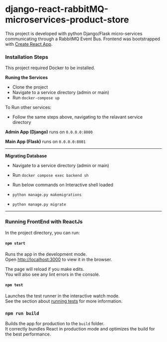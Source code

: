 # django-react-rabbitMQ-microservices-product-store

This project is developed with python Django/Flask micro-services communicating through a RabbitMQ Event Bus. Frontend was bootstrapped with [Create React App](https://github.com/facebook/create-react-app).

### Installation Steps

This project required Docker to be installed.  

**Runing the Services**  

- Clone the project
- Navigate to a service directory (admin or main)
- Run `docker-compose up`  

To Run other services:  
- Follow the same steps above, navigating to the relavant service directory  

**Admin App (Django)** runs on `0.0.0.0:8000`  

**Main App (Flask)** runs on `0.0.0.0:8001`  

***

**Migrating Database**  

- Navigate to a service directory (admin or main)
- Run `docker compose exec backend sh`
- Run below commands on Interactive shell loaded  

- `python manage.py makemigrations`
- `python manage.py migrate`

***

### Running FrontEnd with ReactJs

In the project directory, you can run:

#### `npm start`

Runs the app in the development mode.\
Open [http://localhost:3000](http://localhost:3000) to view it in the browser.

The page will reload if you make edits.\
You will also see any lint errors in the console.

#### `npm test`

Launches the test runner in the interactive watch mode.\
See the section about [running tests](https://facebook.github.io/create-react-app/docs/running-tests) for more information.

### `npm run build`

Builds the app for production to the `build` folder.\
It correctly bundles React in production mode and optimizes the build for the best performance.


